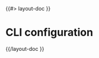 <!-- 
 * @name            Configuration
 * @namespace       doc.cli
 * @type            Markdown
 * @platform        md
 * @status          stable
 * @menu            Documentation / CLI           /doc/cli/configuration
 *
 * @since           2.0.0
 * @author    Olivier Bossel <olivier.bossel@gmail.com> (https://olivierbossel.com)
-->

{{#> layout-doc }}

# CLI configuration

{{/layout-doc }}